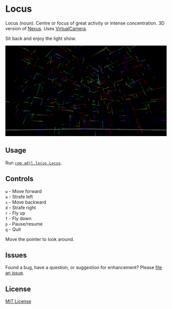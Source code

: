 # Locus
Locus (noun). Centre or focus of great activity or intense concentration. 3D version of [Nexus](https://github.com/adjl/Nexus). Uses [VirtualCamera](https://github.com/adjl/VirtualCamera).

Sit back and enjoy the light show.

![Locus screenshot](https://github.com/adjl/Locus/raw/master/img/locus.png)

## Usage
Run [`com.adjl.locus.Locus`](https://github.com/adjl/Locus/raw/master/src/com/adjl/locus/Locus.java).

## Controls
`w` - Move forward  
`a` - Strafe left  
`s` - Move backward  
`d` - Strafe right  
`r` - Fly up  
`f` - Fly down  
`p` - Pause/resume  
`q` - Quit

Move the pointer to look around.

## Issues
Found a bug, have a question, or suggestion for enhancement? Please [file an issue](https://github.com/adjl/Locus/issues).

## License
[MIT License](https://github.com/adjl/Locus/raw/master/LICENSE)
